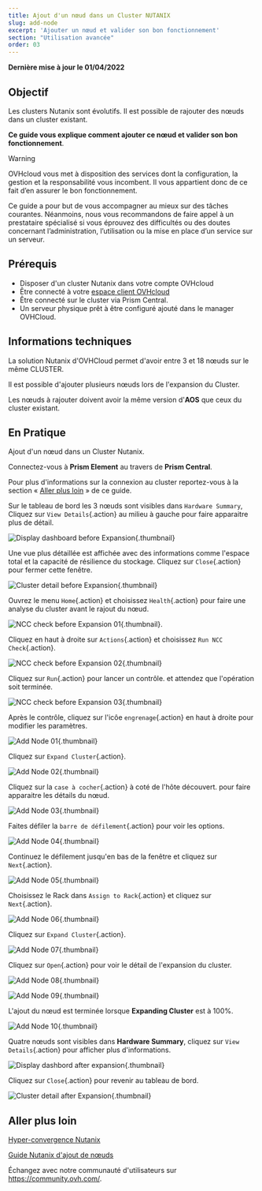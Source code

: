```yaml
---
title: Ajout d'un nœud dans un Cluster NUTANIX
slug: add-node
excerpt: 'Ajouter un nœud et valider son bon fonctionnement'
section: "Utilisation avancée"
order: 03
---
```


**Dernière mise à jour le 01/04/2022**

## Objectif

Les clusters Nutanix sont évolutifs. Il est possible de rajouter des nœuds dans un cluster existant.

**Ce guide vous explique comment ajouter ce nœud et valider son bon fonctionnement**.


> [!warning]
> OVHcloud vous met à disposition des services dont la configuration, la gestion et la responsabilité vous incombent. Il vous appartient donc de ce fait d’en assurer le bon fonctionnement.
>
> Ce guide a pour but de vous accompagner au mieux sur des tâches courantes. Néanmoins, nous vous recommandons de faire appel à un prestataire spécialisé si vous éprouvez des difficultés ou des doutes concernant l’administration, l’utilisation ou la mise en place d’un service sur un serveur.

## Prérequis

- Disposer d'un cluster Nutanix dans votre compte OVHcloud
- Être connecté à votre [espace client OVHcloud](https://www.ovh.com/auth/?action=gotomanager&from=https://www.ovh.com/fr/&ovhSubsidiary=fr)
- Être connecté sur le cluster via Prism Central.
- Un serveur physique prêt à être configuré ajouté dans le manager OVHCloud.

## Informations techniques

La solution Nutanix d'OVHCloud permet d'avoir entre 3 et 18 nœuds sur le même CLUSTER.

Il est possible d'ajouter plusieurs nœuds lors de l'expansion du Cluster.

Les nœuds à rajouter doivent avoir la même version d'**AOS** que ceux du cluster existant.

## En Pratique

Ajout d'un nœud dans un Cluster Nutanix.

Connectez-vous à **Prism Element** au travers de **Prism Central**.

Pour plus d'informations sur la connexion au cluster reportez-vous à la section « [Aller plus loin](#gofurther) » de ce guide. 

Sur le tableau de bord les 3 nœuds sont visibles dans `Hardware Summary`, Cliquez sur `View Details`{.action} au milieu à gauche pour faire apparaitre plus de détail.

![Display dashboard before Expansion](images/DisplayDashboardBefore.PNG){.thumbnail}

Une vue plus détaillée est affichée avec des informations comme l'espace total et la capacité de résilience du stockage. Cliquez sur `Close`{.action} pour fermer cette fenêtre.

![Cluster detail before Expansion](images/ClusterDetailBFromDashboard.PNG){.thumbnail}

Ouvrez le menu `Home`{.action} et choisissez `Health`{.action} pour faire une analyse du cluster avant le rajout du nœud.

![NCC check before Expansion 01](images/CheckBeforeAdd01.PNG){.thumbnail}.

Cliquez en haut à droite sur `Actions`{.action} et choisissez `Run NCC Check`{.action}.

![NCC check before Expansion 02](images/CheckBeforeAdd02.PNG){.thumbnail}

Cliquez sur `Run`{.action} pour lancer un contrôle. et attendez que l'opération soit terminée.

![NCC check before Expansion 03](images/CheckBeforeAdd03.PNG){.thumbnail}

Après le contrôle, cliquez sur l'icôe `engrenage`{.action} en haut à droite pour modifier les paramètres.

![Add Node 01](images/AddNode01.PNG){.thumbnail}

Cliquez sur `Expand Cluster`{.action}.

![Add Node 02](images/AddNode02.PNG){.thumbnail}

Cliquez sur la `case à cocher`{.action} à coté de l'hôte découvert. pour faire apparaitre les détails du nœud.

![Add Node 03](images/AddNode03.PNG){.thumbnail}

Faites défiler la `barre de défilement`{.action} pour voir les options.

![Add Node 04](images/AddNode04.PNG){.thumbnail}

Continuez le défilement jusqu'en bas de la fenêtre et cliquez sur `Next`{.action}.

![Add Node 05](images/AddNode05.PNG){.thumbnail}

Choisissez le Rack dans `Assign to Rack`{.action} et cliquez sur `Next`{.action}.

![Add Node 06](images/AddNode06.PNG){.thumbnail}

Cliquez sur `Expand Cluster`{.action}.

![Add Node 07](images/AddNode07.PNG){.thumbnail}

Cliquez sur `Open`{.action} pour voir le détail de l'expansion du cluster.

![Add Node 08](images/AddNode08.PNG){.thumbnail}

![Add Node 09](images/AddNode09.PNG){.thumbnail}

L'ajout du nœud est terminée lorsque  **Expanding Cluster** est à 100%.

![Add Node 10](images/AddNode10.PNG){.thumbnail}

Quatre nœuds sont visibles dans **Hardware Summary**, cliquez sur `View Details`{.action} pour afficher plus d'informations.

![Display dashbord after expansion](images/DisplayDashboardAfter.PNG){.thumbnail}

Cliquez sur `Close`{.action} pour revenir au tableau de bord.

![Cluster detail after Expansion](images/CLusterDetailAfterFromDashboard.PNG){.thumbnail}



## Aller plus loin <a name="gofurther"></a>


[Hyper-convergence Nutanix](https://docs.ovh.com/fr/nutanix/nutanix-hci/)

[Guide Nutanix d'ajout de nœuds](https://portal.nutanix.com/page/documents/details?targetId=Web-Console-Guide-Prism-v5_20:wc-cluster-expand-wc-t.html)

Échangez avec notre communauté d'utilisateurs sur <https://community.ovh.com/>.

